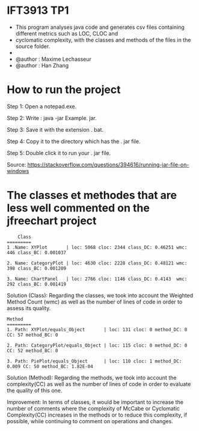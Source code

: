 # IFT3913 TP1

* This program analyses java code and generates csv files containing different metrics such as LOC, CLOC and
 * cyclomatic complexity, with the classes and methods of the files in the source folder.
 *
 * @author : Maxime Lechasseur
 * @author : Han Zhang
 
 How to run the project
==========================

Step 1: Open a notepad.exe.

Step 2: Write : java -jar Example. jar.

Step 3: Save it with the extension . bat.

Step 4: Copy it to the directory which has the . jar file.

Step 5: Double click it to run your . jar file.


Source: https://stackoverflow.com/questions/394616/running-jar-file-on-windows

The classes et methodes that are less well commented on the jfreechart project
===============================================================================

  
        Class 
	=========
	1 .Name: XYPlot       | loc: 5068 cloc: 2344 class_DC: 0.46251 wmc: 446 class_BC: 0.001037
  
	2. Name: CategoryPlot | loc: 4630 cloc: 2228 class_DC: 0.48121 wmc: 398 class_BC: 0.001209
  
	3. Name: ChartPanel   | loc: 2766 cloc: 1146 class_DC: 0.4143  wmc: 292 class_BC: 0.001419
  
  Solution (Class): Regarding the classes, we took into account the Weighted Method Count (wmc) as well as the number of
  lines of code in order to assess its quality.
  

	Method
	=========
	1. Path: XYPlot/equals_Object       | loc: 131 cloc: 0 method_DC: 0     CC: 57 method_BC: 0
  
	2. Path: CategoryPlot/equals_Object | loc: 115 cloc: 0 method_DC: 0     CC: 52 method_BC: 0
  
	3. Path: PiePlot/equals_Object      | loc: 110 cloc: 1 method_DC: 0.009 CC: 50 method_BC: 1.82E-04

  Solution (Method): Regarding the methods, we took into account the complexity(CC) as well as the number of lines of
  code in order to evaluate the quality of this one.

  Improvement: In terms of classes, it would be important to increase
  the number of comments where the complexity of McCabe or Cyclomatic Complexity(CC)
  increases in the methods or to reduce this complexity, if possible, while
  continuing to comment on operations and changes.

      

